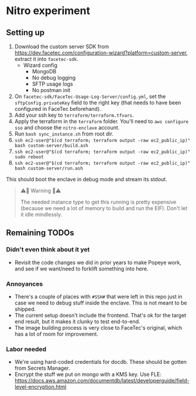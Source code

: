 # Nitro experiment

## Setting up

1. Download the custom server SDK from <https://dev.facetec.com/configuration-wizard?platform=custom-server>, extract it into `facetec-sdk`.
    - Wizard config
        - MongoDB
        - No debug logging
        - SFTP usage logs
        - No postman init
2. On `facetec-sdk/FaceTec-Usage-Log-Server/config.yml`, set the `sftpConfig.privateKey` field to the right key (that needs to have been configured in FaceTec beforehand).
2. Add your ssh key to `terraform/terraform.tfvars`.
2. Apply the terraform in the `terraform` folder. You'll need to `aws configure sso` and choose the `nitro-enclave` account.
3. Run `bash sync_instance.sh` from root dir.
4. `ssh ec2-user@"$(cd terraform; terraform output -raw ec2_public_ip)" bash custom-server/build.ash`
4. `ssh ec2-user@"$(cd terraform; terraform output -raw ec2_public_ip)" sudo reboot`
4. `ssh ec2-user@"$(cd terraform; terraform output -raw ec2_public_ip)" bash custom-server/run.ash`

This should boot the enclave in debug mode and stream its stdout.

> ⚠️💸 Warning 💸⚠️
>
> The needed instance type to get this running is pretty expensive (because we need a lot of memory to build and run the EIF). Don't let it idle mindlessly.

## Remaining TODOs

### Didn't even think about it yet
- Revisit the code changes we did in prior years to make Popeye work, and see if we want/need to forklift something into here.

### Annoyances
- There's a couple of places with `#SSH#` that were left in this repo just in case we need to debug stuff inside the enclave. This is not meant to be shipped.
- The current setup doesn't include the frontend. That's ok for the target end result, but it makes it clunky to test end-to-end.
- The image building process is very close to FaceTec's original, which has a lot of room for improvement.

### Labor needed
- We're using hard-coded credentials for docdb. These should be gotten from Secrets Manager.
- Encrypt the stuff we put on mongo with a KMS key. Use FLE: https://docs.aws.amazon.com/documentdb/latest/developerguide/field-level-encryption.html
